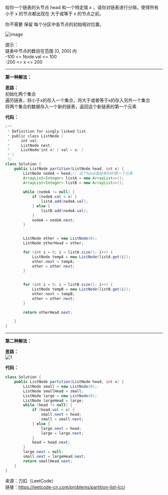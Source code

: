 给你一个链表的头节点 head 和一个特定值 x ，请你对链表进行分隔，使得所有 小于 x 的节点都出现在 大于或等于 x 的节点之前。            

你不需要 保留 每个分区中各节点的初始相对位置。          

![image](https://user-images.githubusercontent.com/56785086/145708197-982ae26a-b283-46f5-aee1-89027f7e2663.png)
              
提示：                       
链表中节点的数目在范围 [0, 200] 内                  
-100 <= Node.val <= 100                       
-200 <= x <= 200


***               

**第一种解法：**        

**思路：**                                          
初始化两个集合              
遍历链表，将小于x的存入一个集合，将大于或者等于x的存入另外一个集合          
将两个集合的数据存入一个新的链表，返回这个新链表的第一个元素              

**代码：**
```java
/**
 * Definition for singly-linked list.
 * public class ListNode {
 *     int val;
 *     ListNode next;
 *     ListNode(int x) { val = x; }
 * }
 */
class Solution {
    public ListNode partition(ListNode head, int x) {
        ListNode nodeA = head;// 这个head是链表的的第一个元素
        ArrayList<Integer> listA = new ArrayList<>();
        ArrayList<Integer> listB = new ArrayList<>();
    
        while (nodeA != null) {
            if (nodeA.val < x) {
                listA.add(nodeA.val);
            } else {
                listB.add(nodeA.val);
            }
            nodeA = nodeA.next;
        }

        
        ListNode other = new ListNode(0);
        ListNode otherHead = other;

        for (int i = 0; i < listA.size(); i++) {
            ListNode tempA = new ListNode(listA.get(i));
            other.next = tempA;
            other = other.next;
        }

    
        for (int i = 0; i < listB.size(); i++) {
            ListNode tempB = new ListNode(listB.get(i));
            other.next = tempB;
            other = other.next;
        }

        return otherHead.next;

    }
}
```

***            


**第二种解法：**         

**思路：**                                
![1](https://user-images.githubusercontent.com/56785086/145711717-25ad2240-4b5a-428c-b717-c7367107427f.PNG)             

**代码：**
```java
class Solution {
    public ListNode partition(ListNode head, int x) {
        ListNode small = new ListNode(0);
        ListNode smallHead = small;
        ListNode large = new ListNode(0);
        ListNode largeHead = large;
        while (head != null) {
            if (head.val < x) {
                small.next = head;
                small = small.next;
            } else {
                large.next = head;
                large = large.next;
            }
            head = head.next;
        }
        large.next = null;
        small.next = largeHead.next;
        return smallHead.next;
    }
}
```


来源：力扣（LeetCode）                 
链接：https://leetcode-cn.com/problems/partition-list-lcci
